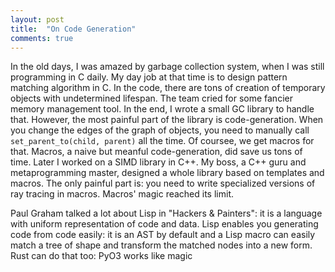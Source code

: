 ```yaml
---
layout: post
title:  "On Code Generation"
comments: true
---
```


In the old days, I was amazed by garbage collection system,
when I was still programming in C daily. My day job at that time is
to design pattern matching algorithm in C. In the code, there are
tons of creation of temporary objects with undetermined lifespan. 
The team cried for some fancier memory management tool. In the end,
I wrote a small GC library to handle that. However, the most painful
part of the library is code-generation. When you change the edges of the
graph of objects, you need to manually call `set_parent_to(child, parent)`
all the time. Of coursee, we get macros for that. Macros, a naive but
meanful code-generation, did save us tons of time.
Later I worked on a SIMD library in C++. My boss, a C++ guru and
metaprogramming master, designed a whole library based on templates and
macros. The only painful part is: you need to write specialized versions
of ray tracing in macros. Macros' magic reached its limit.

Paul Graham talked a lot about Lisp in "Hackers & Painters": it is
a language with uniform representation of code and data. Lisp enables you
generating code from code easily: it is an AST by default and a Lisp macro
can easily match a tree of shape and transform the matched nodes into
a new form. Rust can do that too: PyO3 works like magic 